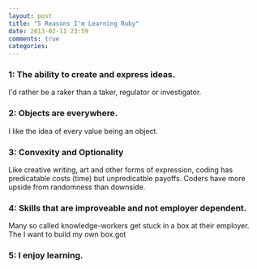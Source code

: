 ```yaml
---
layout: post
title: "5 Reasons I'm Learning Ruby"
date: 2013-02-11 23:59
comments: true
categories: 
---
```

### 1: The ability to create and express ideas.
I'd rather be a raker than a taker, regulator or investigator.

### 2: Objects are everywhere.
I like the idea of every value being an object.

### 3: Convexity and Optionality
Like creative writing, art and other forms of expression, coding has predicatable costs (time) but unpredicatble payoffs. Coders have more upside from randomness than downside.

### 4: Skills that are improveable and not employer dependent.
Many so called knowledge-workers get stuck in a box at their employer. The I want to build my own box.got

### 5: I enjoy learning.